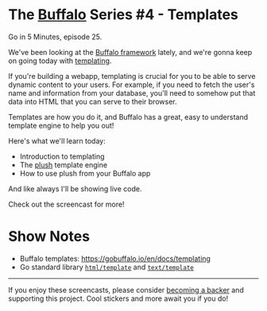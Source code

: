 # The [Buffalo](https://gobuffalo.io) Series #4 - Templates

Go in 5 Minutes, episode 25.

We've been looking at the [Buffalo framework](https://gobuffalo.io) lately, and
we're gonna keep on going today with [templating](https://gobuffalo.io/en/docs/templating).

If you're building a webapp, templating is crucial for you to be able to serve dynamic content to your users. For example, if you need to fetch the user's name and information from your database, you'll need to somehow put that data into HTML that you can serve to their browser.

Templates are how you do it, and Buffalo has a great, easy to understand template engine to help you out!

Here's what we'll learn today:

- Introduction to templating
- The [plush](https://github.com/gobuffalo/plush) template engine
- How to use plush from your Buffalo app

And like always I'll be showing live code.

Check out the screencast for more!

# Show Notes

- Buffalo templates: https://gobuffalo.io/en/docs/templating
- Go standard library [`html/template`](https://godoc.org/html/template) and [`text/template`](https://godoc.org/text/template)

---

If you enjoy these screencasts, please consider 
[becoming a backer](https://www.patreon.com/goin5minutes)
and supporting this project. Cool stickers and more await you if you do!
